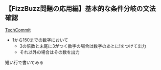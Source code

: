 ## 【FizzBuzz問題の応用編】基本的な条件分岐の文法確認

[TechCommit](https://www.tech-commit.jp/)

- 1から150までの数字において
  - 3の倍数と末尾に3がつく数字の場合は数字のあとに!をつけて出力
  - それ以外の場合はその数を出力

短い行で書いてみる